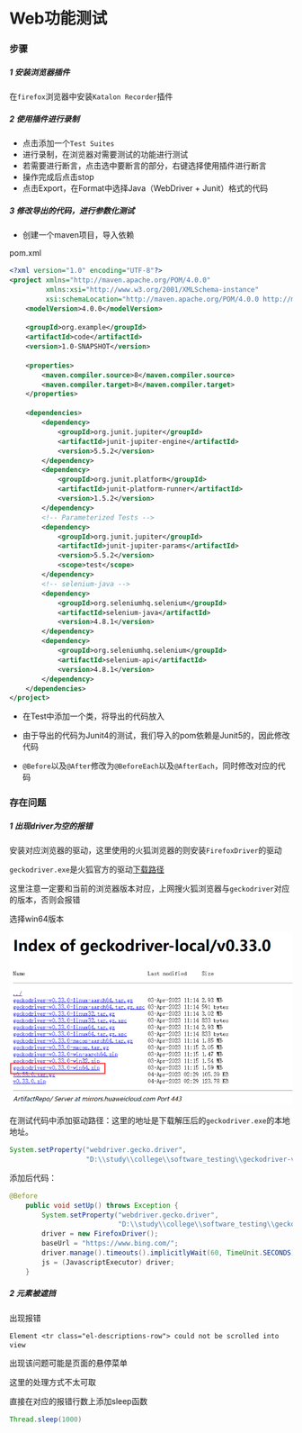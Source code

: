 # Web功能测试

### 步骤

##### 1 安装浏览器插件

在`firefox`浏览器中安装`Katalon Recorder`插件

##### 2 使用插件进行录制

- 点击添加一个`Test Suites`
- 进行录制，在浏览器对需要测试的功能进行测试
- 若需要进行断言，点击选中要断言的部分，右键选择使用插件进行断言
- 操作完成后点击stop
- 点击Export，在Format中选择Java（WebDriver + Junit）格式的代码

##### 3 修改导出的代码，进行参数化测试

- 创建一个maven项目，导入依赖

pom.xml

```xml
<?xml version="1.0" encoding="UTF-8"?>
<project xmlns="http://maven.apache.org/POM/4.0.0"
         xmlns:xsi="http://www.w3.org/2001/XMLSchema-instance"
         xsi:schemaLocation="http://maven.apache.org/POM/4.0.0 http://maven.apache.org/xsd/maven-4.0.0.xsd">
    <modelVersion>4.0.0</modelVersion>

    <groupId>org.example</groupId>
    <artifactId>code</artifactId>
    <version>1.0-SNAPSHOT</version>

    <properties>
        <maven.compiler.source>8</maven.compiler.source>
        <maven.compiler.target>8</maven.compiler.target>
    </properties>

    <dependencies>
        <dependency>
            <groupId>org.junit.jupiter</groupId>
            <artifactId>junit-jupiter-engine</artifactId>
            <version>5.5.2</version>
        </dependency>
        <dependency>
            <groupId>org.junit.platform</groupId>
            <artifactId>junit-platform-runner</artifactId>
            <version>1.5.2</version>
        </dependency>
        <!-- Parameterized Tests -->
        <dependency>
            <groupId>org.junit.jupiter</groupId>
            <artifactId>junit-jupiter-params</artifactId>
            <version>5.5.2</version>
            <scope>test</scope>
        </dependency>
        <!-- selenium-java -->
        <dependency>
            <groupId>org.seleniumhq.selenium</groupId>
            <artifactId>selenium-java</artifactId>
            <version>4.8.1</version>
        </dependency>
        <dependency>
            <groupId>org.seleniumhq.selenium</groupId>
            <artifactId>selenium-api</artifactId>
            <version>4.8.1</version>
        </dependency>
    </dependencies>
</project>
```

- 在Test中添加一个类，将导出的代码放入

- 由于导出的代码为Junit4的测试，我们导入的pom依赖是Junit5的，因此修改代码

- `@Before`以及`@After`修改为`@BeforeEach`以及`@AfterEach`，同时修改对应的代码

  

### 存在问题

##### 1 出现driver为空的报错

安装对应浏览器的驱动，这里使用的火狐浏览器的则安装`FirefoxDriver`的驱动

`geckodriver.exe`是火狐官方的驱动[下载路径](https://mirrors.huaweicloud.com/geckodriver/)

这里注意一定要和当前的浏览器版本对应，上网搜火狐浏览器与`geckodriver`对应的版本，否则会报错

选择win64版本

![geckodriver安装版本](https://github.com/BroMiaoY/Note/blob/main/%E8%BD%AF%E4%BB%B6%E6%B5%8B%E8%AF%95/web%E5%8A%9F%E8%83%BD%E6%B5%8B%E8%AF%95/geckodriver%E5%AE%89%E8%A3%85%E7%89%88%E6%9C%AC.png)

在测试代码中添加驱动路径：这里的地址是下载解压后的`geckodriver.exe`的本地地址。

```java
System.setProperty("webdriver.gecko.driver",
                   "D:\\study\\college\\software_testing\\geckodriver-v0.33.0-win64\\geckodriver.exe");
```

添加后代码：

```java
@Before
    public void setUp() throws Exception {
        System.setProperty("webdriver.gecko.driver",
                           "D:\\study\\college\\software_testing\\geckodriver-v0.33.0-win64\\geckodriver.exe");
        driver = new FirefoxDriver();
        baseUrl = "https://www.bing.com/";
        driver.manage().timeouts().implicitlyWait(60, TimeUnit.SECONDS);
        js = (JavascriptExecutor) driver;
    }

```

##### 2 元素被遮挡

出现报错

```
Element <tr class="el-descriptions-row"> could not be scrolled into view
```

出现该问题可能是页面的悬停菜单

这里的处理方式不太可取

直接在对应的报错行数上添加sleep函数

```java
Thread.sleep(1000)
```

